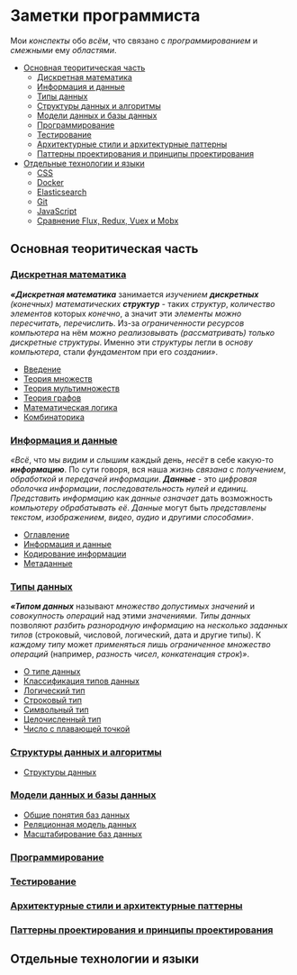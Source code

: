 # Заметки программиста

<!--
My simple notes about everything related to programming.
-->

Мои *конспекты* обо *всём*, что связано с *программированием* и *смежными* ему *областями*.

- [Основная теоритическая часть](#основная-теоритическая-часть)
  - [Дискретная математика](#дискретная-математика)
  - [Информация и данные](#информация-и-данные)
  - [Типы данных](#типы-данных)
  - [Структуры данных и алгоритмы](#структуры-данных-и-алгоритмы)
  - [Модели данных и базы данных](#модели-данных-и-базы-данных)
  - [Программирование](#программирование)
  - [Тестирование](#тестирование)
  - [Архитектурные стили и архитектурные паттерны](#архитектурные-стили-и-архитектурные-паттерны)
  - [Паттерны проектирования и принципы проектирования](#паттерны-проектирования-и-принципы-проектирования)
- [Отдельные технологии и языки](#отдельные-технологии-и-языки)
  - [CSS](./CSS.md)
  - [Docker](./Docker.md)
  - [Elasticsearch](./Elasticsearch)
  - [Git](./Git)
  - [JavaScript](./JavaScript.md)
  - [Сравнение Flux, Redux, Vuex и Mobx](./Flux-Redux-Vuex-Mobx.md)

## Основная теоритическая часть

### [Дискретная математика](./DiscreteMath.md)
***«Дискретная математика*** занимается *изучением* ***дискретных** (конечных) математических **структур*** - таких *структур*, *количество элементов* которых *конечно*, а значит эти *элементы* *можно пересчитать, перечислить*. Из-за *ограниченности ресурсов* *компьютера* на нём *можно реализовывать (рассматривать) только дискретные структуры*. Именно эти *структуры* легли в *основу компьютера*, стали *фундаментом* при его *создании»*. 
<!--Поскольку при работе с компьютером только такие объекты и могут рассматриваться, дискретная математика особенно важна для программиста-->
- [Введение](./DiscreteMath.md#введение)
- [Теория множеств](./DiscreteMath.md#теория-множеств)
- [Теория мультимножеств](./DiscreteMath.md#теория-мультимножеств)
- [Теория графов](./DiscreteMath.md#теория-графов)
- [Математическая логика](./DiscreteMath.md#математическая-логика)
- [Комбинаторика](./DiscreteMath.md#комбинаторика)

### [Информация и данные](./Data.md)

<!-- ***«Данными*** называют *цифровое представление информации*, то есть такую *последовательность нулей и единиц*, которую *ЭВМ может интерпретировать* как *число*, *текст*, *изображение*, *видео* или что-либо ещё. В *данном разделе* мы узнаем, как можно *хранить* и *обрабатывать данные»*. -->

*«Всё*, что мы *видим* и *слышим* каждый день, *несёт* в себе какую-то ***информацию***. По сути говоря, вся наша *жизнь связана* с *получением*, *обработкой* и *передачей информации*. ***Данные*** - это *цифровая оболочка* *информации*, *последовательность нулей и единиц*. *Представить информацию* как *данные означает* дать возможность *компьютеру обрабатывать её*. *Данные* могут быть *представлены текстом*, *изображением*, *видео*, *аудио* и *другими способами»*.
- [Оглавление](./Data.md#оглавление)
- [Информация и данные](./Data.md#информация-и-данные)
- [Кодирование информации](./Data.md#кодирование-информации)
- [Метаданные](./Data.md#метаданные)

### [Типы данных](./DataTypes.md)
***«Типом данных*** называют *множество допустимых значений* и *совокупность операций* над этими *значениями*. *Типы данных* позволяют *разбить разнородную информацию* на *несколько заданных типов* (строковый, числовой, логический, дата и другие типы). К *каждому типу* может *применяться* лишь *ограниченное множество операций* (например, *разность чисел*, *конкатенация строк*)*»*.
- [О типе данных](./DataTypes.md#о-типе-данных)
- [Классификация типов данных](./DataTypes.md#классификация-типов-данных)
- [Логический тип](./DataTypes.md#логический-тип)
- [Строковый тип](./DataTypes.md#строковый-тип)
- [Символьный тип](./DataTypes.md#символьный-тип)
- [Целочисленный тип](./DataTypes.md#целочисленный-тип)
- [Число с плавающей точкой](./DataTypes.md#число-с-плавающей-точкой)

### [Структуры данных и алгоритмы]()
- [Структуры данных](./DataStructures.md#структуры-данных)

### [Модели данных и базы данных]()

- [Общие понятия баз данных](./DataModels-Databases.md#общие-понятия-баз-данных)
- [Реляционная модель данных](./DataModels-Databases.md#реляционная-модель-данных)
- [Масштабирование баз данных](./DataModels-Databases.md#масштабирование-баз-данных)

### [Программирование](./Programming.md)


### [Тестирование](./Testing.md)

### [Архитектурные стили и архитектурные паттерны](./Architecture-Design.md)

### [Паттерны проектирования и принципы проектирования](./Architecture-Design.md)


<!--
### [Продвинутый JavaScript](./JavaScript.md)

### [Архитектурные стили и паттерны, паттерны и принципы проектирования](./Architecture-Design.md)
### [Тестирование, подходы к тестированию, тестовые объекты и паттерны](./Testing.md)

### [Асинхронность в NodeJS, цикл событий, стек вызовов и многое другое](./NodeJS.md)
### [Элементы функционального программирования](./FunctionalProgramming.md)
### [Всё,что нужно знать о Docker](./Docker.md)
### [Elascticsearch и как работает индексация](./Elasticsearch.md)
### [Работа браузеров, рендеринг критического пути](./Browsers.md)

-->



## Отдельные технологии и языки








